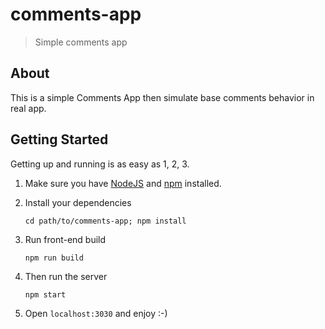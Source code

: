 # comments-app

> Simple comments app

## About

This is a simple Comments App then simulate base comments behavior in real app.

## Getting Started

Getting up and running is as easy as 1, 2, 3.

1.  Make sure you have [NodeJS](https://nodejs.org/) and [npm](https://www.npmjs.com/) installed.
2.  Install your dependencies

    ```
    cd path/to/comments-app; npm install
    ```

3.  Run front-end build

    ```
    npm run build
    ```

4.  Then run the server

    ```
    npm start
    ```

5.  Open `localhost:3030` and enjoy :-)
